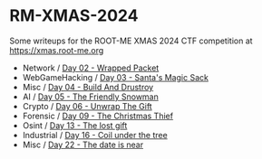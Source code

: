 # RM-XMAS-2024

Some writeups for the ROOT-ME XMAS 2024 CTF competition at https://xmas.root-me.org

- Network / [Day 02 - Wrapped Packet](/Network/day02_wrapped_packet/README.md)
- WebGameHacking / [Day 03 - Santa's Magic Sack](/WebGameHacking/day03_santas_magic_sack/README.md)
- Misc / [Day 04 - Build And Drustroy](/Misc/day04_build_and_drustroy/README.md)
- AI / [Day 05 - The Friendly Snowman](/AI/day05_the_friendly_snowman/README.md)
- Crypto / [Day 06 - Unwrap The Gift](/Crypto/day06_unwrap_the_gift/README.md)
- Forensic / [Day 09 - The Christmas Thief](/Forensic/day09_the_christmas_thief/README.md)
- Osint / [Day 13 - The lost gift](/Osint/day13_the_lost_gift/README.md)
- Industrial / [Day 16 - Coil under the tree](/Industrial/day16_coil_under_the_tree/README.md)
- Misc / [Day 22 - The date is near](/Misc/day22_the_date_is_near/README.md)
